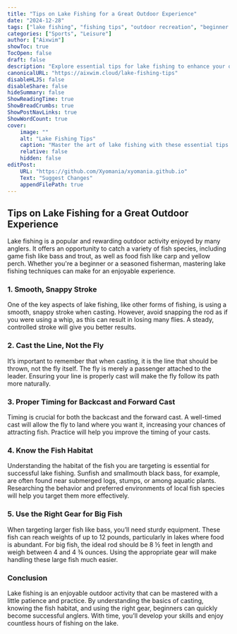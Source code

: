 ```yaml
---
title: "Tips on Lake Fishing for a Great Outdoor Experience"
date: "2024-12-28"
tags: ["lake fishing", "fishing tips", "outdoor recreation", "beginner fishing"]
categories: ["Sports", "Leisure"]
author: ["Aixwim"]
showToc: true
TocOpen: false
draft: false
description: "Explore essential tips for lake fishing to enhance your outdoor experience, from casting techniques to choosing the right fishing gear."
canonicalURL: "https://aixwim.cloud/lake-fishing-tips"
disableHLJS: false
disableShare: false
hideSummary: false
ShowReadingTime: true
ShowBreadCrumbs: true
ShowPostNavLinks: true
ShowWordCount: true
cover:
    image: ""
    alt: "Lake Fishing Tips"
    caption: "Master the art of lake fishing with these essential tips for beginners and experienced anglers alike."
    relative: false
    hidden: false
editPost:
    URL: "https://github.com/Xyomania/xyomania.github.io"
    Text: "Suggest Changes"
    appendFilePath: true
---
```


## Tips on Lake Fishing for a Great Outdoor Experience

Lake fishing is a popular and rewarding outdoor activity enjoyed by many anglers. It offers an opportunity to catch a variety of fish species, including game fish like bass and trout, as well as food fish like carp and yellow perch. Whether you're a beginner or a seasoned fisherman, mastering lake fishing techniques can make for an enjoyable experience.

### **1. Smooth, Snappy Stroke**

One of the key aspects of lake fishing, like other forms of fishing, is using a smooth, snappy stroke when casting. However, avoid snapping the rod as if you were using a whip, as this can result in losing many flies. A steady, controlled stroke will give you better results.

### **2. Cast the Line, Not the Fly**

It’s important to remember that when casting, it is the line that should be thrown, not the fly itself. The fly is merely a passenger attached to the leader. Ensuring your line is properly cast will make the fly follow its path more naturally.

### **3. Proper Timing for Backcast and Forward Cast**

Timing is crucial for both the backcast and the forward cast. A well-timed cast will allow the fly to land where you want it, increasing your chances of attracting fish. Practice will help you improve the timing of your casts.

### **4. Know the Fish Habitat**

Understanding the habitat of the fish you are targeting is essential for successful lake fishing. Sunfish and smallmouth black bass, for example, are often found near submerged logs, stumps, or among aquatic plants. Researching the behavior and preferred environments of local fish species will help you target them more effectively.

### **5. Use the Right Gear for Big Fish**

When targeting larger fish like bass, you’ll need sturdy equipment. These fish can reach weights of up to 12 pounds, particularly in lakes where food is abundant. For big fish, the ideal rod should be 8 ½ feet in length and weigh between 4 and 4 ¾ ounces. Using the appropriate gear will make handling these large fish much easier.

### **Conclusion**

Lake fishing is an enjoyable outdoor activity that can be mastered with a little patience and practice. By understanding the basics of casting, knowing the fish habitat, and using the right gear, beginners can quickly become successful anglers. With time, you’ll develop your skills and enjoy countless hours of fishing on the lake.
